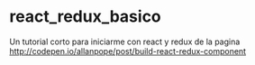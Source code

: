 # react_redux_basico
Un tutorial corto para iniciarme con react y redux de la pagina http://codepen.io/allanpope/post/build-react-redux-component
